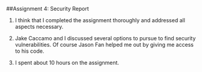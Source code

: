 ##Assignment 4: Security Report

1. I think that I completed the assignment thoroughly and addressed all aspects necessary.

2. Jake Caccamo and I discussed several options to pursue to find security vulnerabilities. Of course Jason Fan helped me out by giving me access to his code.

3. I spent about 10 hours on the assignment.
